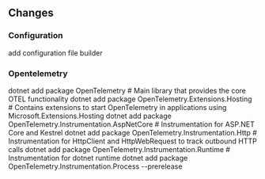 ## Changes


### Configuration
add configuration file builder


### Opentelemetry
dotnet add package OpenTelemetry # Main library that provides the core OTEL functionality
dotnet add package OpenTelemetry.Extensions.Hosting # Contains extensions to start OpenTelemetry in applications using Microsoft.Extensions.Hosting
dotnet add package OpenTelemetry.Instrumentation.AspNetCore # Instrumentation for ASP.NET Core and Kestrel
dotnet add package OpenTelemetry.Instrumentation.Http # Instrumentation for HttpClient and HttpWebRequest to track outbound HTTP calls
dotnet add package OpenTelemetry.Instrumentation.Runtime # Instrumentation for dotnet runtime
dotnet add package OpenTelemetry.Instrumentation.Process  --prerelease